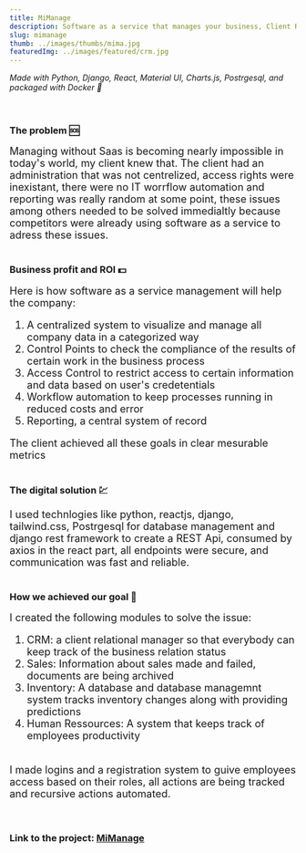 ```yaml
---
title: MiManage
description: Software as a service that manages your business, Client Relation Management and much more...
slug: mimanage
thumb: ../images/thumbs/mima.jpg
featuredImg: ../images/featured/crm.jpg
---
```


*Made with Python, Django, React, Material UI, Charts.js, Postrgesql, and packaged with Docker :metal:*
<br/><br/><br/>
### The problem :sos: 
<font size="4"> Managing without Saas is becoming nearly impossible in today's world, my client knew that. The client had an 
administration that was not centrelized, access rights were inexistant, there were no IT worrflow automation and reporting was
really random at some point, these issues among others needed to be solved immedialtly because competitors were already using
software as a service to adress these issues.
</font>
<br/><br/>
### Business profit and ROI :dollar:
<font size="4"> Here is how software as a service management will help the company: 
1. A centralized system to visualize and manage all company data in a categorized way
2. Control Points to check the compliance of the results of certain work in the business process
3. Access Control to restrict access to certain information and data based on user's credetentials
4. Workflow automation to keep processes running in reduced costs and error
5. Reporting, a central system of record

The client achieved all these goals in clear mesurable metrics
</font>
<br/><br/>

### The digital solution :chart: 
<font size="4"> I used technlogies like python, reactjs, django, tailwind.css, Postrgesql for database management and django 
rest framework to create a REST Api, consumed by axios in the react part, all endpoints were secure, and communication was fast and reliable.
</font>
<br/><br/>

### How we achieved our goal :tophat:
<font size="4">I created the following modules to solve the issue:

1. CRM: a client relational manager so that everybody can keep track of the business relation status
2. Sales: Information about sales made and failed, documents are being archived
3. Inventory: A database and database managemnt system tracks inventory changes along with providing predictions
4. Human Ressources: A system that keeps track of employees productivity
<br/>
I made logins and a registration system to guive employees access based on their roles, all actions are being tracked and recursive 
actions automated.
</font>
<br/> <br/> <br/>

### Link to the project: [MiManage](https://google.com)


